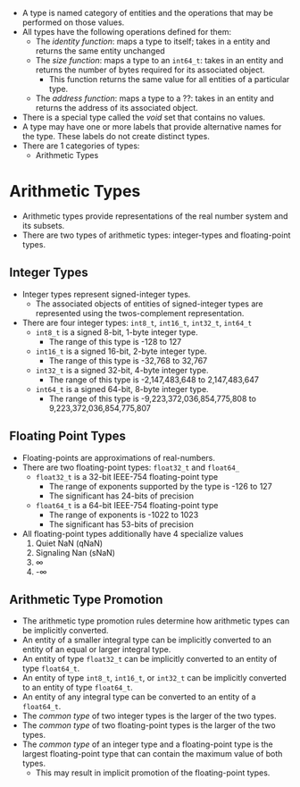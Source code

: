 * A type is named category of entities and the operations that may be performed on those values. 
* All types have the following operations defined for them:
    * The _identity function_: maps a type to itself; takes in a entity and returns the same entity unchanged
    * The _size function_: maps a type to an `int64_t`: takes in an entity and returns the number of bytes required for its associated object.
        * This function returns the same value for all entities of a particular type. 
    * The _address function_: maps a type to a ??: takes in an entity and returns the address of its associated object. 
* There is a special type called the _void_ set that contains no values. 
* A type may have one or more labels that provide alternative names for the type. These labels do not create distinct types. 
* There are 1 categories of types:
    * Arithmetic Types 
# Arithmetic Types
* Arithmetic types provide representations of the real number system and its subsets.
* There are two types of arithmetic types: integer-types and floating-point types. 
## Integer Types
* Integer types represent signed-integer types.
    * The associated objects of entities of signed-integer types are represented using the twos-complement representation.
* There are four integer types: `int8_t`, `int16_t`, `int32_t`, `int64_t`
    * `int8_t` is a signed 8-bit, 1-byte integer type.
        * The range of this type is -128 to 127
    * `int16_t` is a signed 16-bit, 2-byte integer type.
        * The range of this type is -32,768 to 32,767
    * `int32_t` is a signed 32-bit, 4-byte integer type.
        * The range of this type is -2,147,483,648 to 2,147,483,647
    * `int64_t` is a signed 64-bit, 8-byte integer type.
        * The range of this type is -9,223,372,036,854,775,808 to 9,223,372,036,854,775,807
## Floating Point Types
* Floating-points are approximations of real-numbers.
* There are two floating-point types: `float32_t` and `float64_`
    * `float32_t` is a 32-bit IEEE-754 floating-point type
        * The range of exponents supported by the type is -126 to 127
        * The significant has 24-bits of precision
    * `float64_t` is a 64-bit IEEE-754 floating-point type
        * The range of exponents is -1022 to 1023
        * The significant has 53-bits of precision
* All floating-point types additionally have 4 specialize values
    1. Quiet NaN (qNaN)
    2. Signaling Nan (sNaN)
    3. ∞
    4. -∞
## Arithmetic Type Promotion
* The arithmetic type promotion rules determine how arithmetic types can be implicitly converted. 
* An entity of a smaller integral type can be implicitly converted to an entity of an equal or larger integral type.
* An entity of type `float32_t` can be implicitly converted to an entity of type `float64_t`.
* An entity of type `int8_t`, `int16_t`, or `int32_t` can be implicitly converted to an entity of type `float64_t`.
* An entity of any integral type can be converted to an entity of a `float64_t`.
* The _common type_ of two integer types is the larger of the two types.
* The _common type_ of two floating-point types is the larger of the two types.
* The _common type_ of an integer type and a floating-point type is the largest floating-point type that can contain the maximum value of both types.
    * This may result in implicit promotion of the floating-point types.